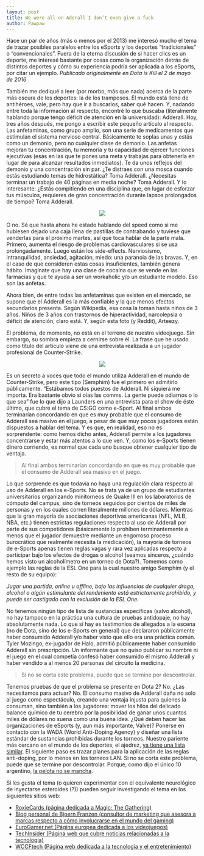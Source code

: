 ```yaml
---
layout: post
title: We were all on Aderall I don’t even give a fuck
author: Pawpaw
---
```

Hace un par de años (más o menos por el 2013) me interesó mucho el tema de trazar posibles paralelos entre los eSports y los deportes “tradicionales” o “convencionales”. Fuera de la eterna discusión de si hacer clics es un deporte, me interesé bastante por cosas como la organización detrás de distintos deportes y cómo su experiencia podría ser aplicada a los eSports, por citar un ejemplo. _Publicado originalmente en Dota is Kill el 2 de mayo de 2016_

También me dediqué a leer (por morbo, más que nada) acerca de la parte más oscura de los deportes: la de los tramposos. El mundo está lleno de antihéroes, vale, pero hay que ir a buscarlos, saber qué hacen. Y, nadando entre toda la información al respecto, encontré lo que buscaba (literalmente hablando porque tengo déficit de atención en la universidad): Adderall. Hoy, tres años después, me pongo a escribir este pequeño artículo al respecto. Las anfetaminas, como grupo amplio, son una serie de medicamentos que estimulan el sistema nervioso central. Básicamente te soplas unas y estás como un demonio, pero no cualquier clase de demonio. Las anfetas mejoran tu concentración, tu memoria y tu capacidad de ejercer funciones ejecutivas (esas en las que te pones una meta y trabajas para obtenerla en lugar de para alcanzar resultados inmediatos). Te da unos reflejos del demonio y una concentración sin par. ¿Te distraes con una mosca cuando estás estudiando temas de hidrostática? Toma Adderall. ¿Necesitas terminar un trabajo de 40 páginas en media noche? Toma Adderall. Y lo interesante: ¿Estás compitiendo en una disciplina que, en lugar de esforzar tus músculos, requieres de gran concentración durante lapsos prolongados de tiempo? Toma Adderall.

<p align="center">
  <img src="http://pawpaw.me/images/posts/adderall.jpg">
</p>

O no. Sé que hasta ahora he estado hablando del speed como si me hubiesen dejado una caja llena de pastillas de contrabando y tuviese que venderlas para el próximo martes, así que toca hablar de la parte mala. Primero, aumenta el riesgo de problemas cardiovasculares si se usa prolongadamente. Luego están los side-effects. Nerviosismo, intranquilidad, ansiedad, agitación, miedo: una paranoia de las bravas. Y, en el caso de que consideren estas cosas insuficientes, también genera hábito. Imagínate que hay una clase de cocaína que se vende en las farmacias y que te ayuda a ser un workaholic y/o un estudiante modelo. Eso son las anfetas.

Ahora bien, de entre todas las anfetaminas que existen en el mercado, se supone que el Adderall es la más confiable y la que menos efectos secundarios presenta. Según Wikipedia, esa cosa la toman hasta niños de 3 años. Niños de 3 años con trastornos de hiperactividad, narcolepsia o déficit de atención, claro está. Y, según esta foto (y Reddit), Arteezy.

El problema, de momento, no está en el terreno de nuestro videojuego. Sin embargo, su sombra empieza a cernirse sobre él. La frase que he usado como título del artículo viene de una entrevista realizada a un jugador profesional de Counter-Strike.

<p align="center">
  <img src="http://pawpaw.me/images/posts/adderallpills.jpg">
</p>

Es un secreto a voces que todo el mundo utiliza Adderall en el mundo de Counter-Strike, pero este tipo (Semphim) fue el primero en admitirlo públicamente. “Estábamos todos puestos de Adderall. Ni siquiera me importa. Era bastante obvio si oías las comms. La gente puede odiarnos o lo que sea” fue lo que dijo a Launders en una entrevista para el show de éste último, que cubre el tema de CS:GO como e-Sport. Al final ambos terminarían concordando en que es muy probable que el consumo de Adderall sea masivo en el juego, a pesar de que muy pocos jugadores están dispuestos a hablar del tema. Y es que, en realidad, eso no es sorprendente: como hemos dicho antes, Adderall permite a los jugadores concentrarse y estar más atentos a lo que ven. Y, como los e-Sports tienen dinero corriendo, es normal que cada uno busque obtener cualquier tipo de ventaja.

> Al final ambos terminarían concordando en que es muy probable que el consumo de Adderall sea masivo en el juego.

Lo que sorprende es que todavía no haya una regulación clara respecto al uso de Adderall en los e-Sports. No se trata ya de un grupo de estudiantes universitarios organizando minitorneos de Quake III en los laboratorios de cómputo del campus, sino de torneos seguidos por cientos de miles de personas y en los cuales corren literalmente millones de dólares. Mientras que la gran mayoría de asociaciones deportivas americanas (NFL, MLB, NBA, etc.) tienen estrictas regulaciones respecto al uso de Adderall por parte de sus competidores (básicamente lo prohíben terminantemente a menos que el jugador demuestre mediante un engorroso proceso burocrático que realmente necesita la medicación), la mayoría de torneos de e-Sports apenas tienen reglas vagas y rara vez aplicadas respecto a participar bajo los efectos de drogas o alcohol (seamos sinceros, ¿cuándo hemos visto un alcoholímetro en un torneo de Dota?). Tomemos como ejemplo las reglas de la ESL One para la cual nuestro amigo Semphim (y el resto de su equipo):

_Jugar una partida, online u offline, bajo las influencias de cualquier droga, alcohol o algún estimulante del rendimiento está estrictamente prohibido, y puede ser castigado con la exclusión de la ESL One._

No tenemos ningún tipo de lista de sustancias específicas (salvo alcohol), no hay tampoco en la práctica una cultura de pruebas antidopaje, no hay absolutamente nada. Lo que sí hay es testimonios de allegados a la escena (no de Dota, sino de los e-Sports en general) que declararon públicamente haber consumido Adderall y/o haber visto que ello era una práctica común. Tyler Mozingo, ex-jugador de Halo, admitió públicamente haber consumido Adderall sin prescripción. Un informante que no quiso publicar su nombre ni el juego en el cual competía confesó haber consumido él mismo Adderall y haber vendido a al menos 20 personas del circuito la medicina.

> Si no se corta este problema, puede que se termine por descontrolar.

Tenemos pruebas de que el problema se presente en Dota 2? No. ¿Las necesitamos para actuar? No. El consumo masivo de Adderall daña no solo al juego como espectáculo, creando una ventaja injusta para quienes la consuman, sino también a los jugadores: mover los hilos del delicado balance químico de tu cerebro por la posibilidad de ganar unos cuantos miles de dólares no suena como una buena idea. ¿Qué deben hacer las organizaciones de eSports (y, aun más importante, Valve)? Ponerse en contacto con la WADA (World Anti-Doping Agency) y diseñar una lista estándar de sustancias prohibidas durante los torneos. Nuestro pariente más cercano en el mundo de los deportes, el ajedrez, [ya tiene una lista similar](https://www.fide.com/component/content/article/1-fide-news/7189-chess-wada-anti-doping-policy-nutrition-and-health.html). El siguiente paso es trazar planes para la aplicación de las reglas anti-doping, por lo menos en los torneos LAN. Si no se corta este problema, puede que se termine por descontrolar. Porque, como dijo el único 10 argentino, [la pelota no se mancha](https://www.youtube.com/watch?v=Q8RvuFyDMog).

Si les gusta el tema (o quieren experimentar con el equivalente neurológico de inyectarse esteroides (?)) pueden seguir investigando el tema en los siguientes sitios web:

* [RoxieCards (página dedicada a Magic: The Gathering)](http://roxiecards.com/15-milligrams-of-play-skill/)
* [Blog personal de Bjoern Franzen (consultor de marketing que asesora a marcas respecto a cómo involucrarse en el mundo del gaming)](https://bjoernfranzen.com/doping-in-esports-the-almost-invisible-elephant-in-the-room/)
* [EuroGamer.net (Página europea dedicada a los videojuegos)](https://www.eurogamer.net/articles/2015-04-08-winners-might-use-drugs)
* [TechInsider (Página web que cubre noticias relacionadas a la tecnología)](https://www.businessinsider.com/how-adderall-is-used-in-esports-2015-7)
* [WCCFtech (Página web dedicada a la tecnología y el entretenimiento)](https://wccftech.com/performance-enhancing-drugs-esports-yeah-issue/)